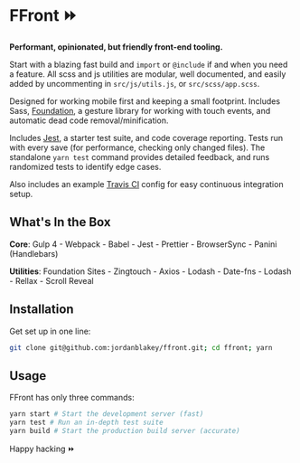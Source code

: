 # FFront ⏩

**Performant, opinionated, but friendly front-end tooling.**

Start with a blazing fast build and `import` or `@include` if and when you need a feature. All scss and js utilities are modular, well documented, and easily added by uncommenting in `src/js/utils.js`, or `src/scss/app.scss`.

Designed for working mobile first and keeping a small footprint. Includes Sass, [Foundation](https://foundation.zurb.com/sites.html), a gesture library for working with touch events, and automatic dead code removal/minification.

Includes [Jest](https://facebook.github.io/jest), a starter test suite, and code coverage reporting. Tests run with every save (for performance, checking only changed files). The standalone `yarn test` command provides detailed feedback, and runs randomized tests to identify edge cases.

Also includes an example [Travis CI](https://travis-ci.org) config for easy continuous integration setup.

## What's In the Box

**Core**: Gulp 4 - Webpack - Babel - Jest - Prettier - BrowserSync - Panini (Handlebars)

**Utilities**: Foundation Sites - Zingtouch - Axios - Lodash - Date-fns - Lodash - Rellax - Scroll Reveal

## Installation

Get set up in one line:

```sh
git clone git@github.com:jordanblakey/ffront.git; cd ffront; yarn
```

## Usage

FFront has only three commands:

```sh
yarn start # Start the development server (fast)
yarn test # Run an in-depth test suite
yarn build # Start the production build server (accurate)
```

Happy hacking ⏩